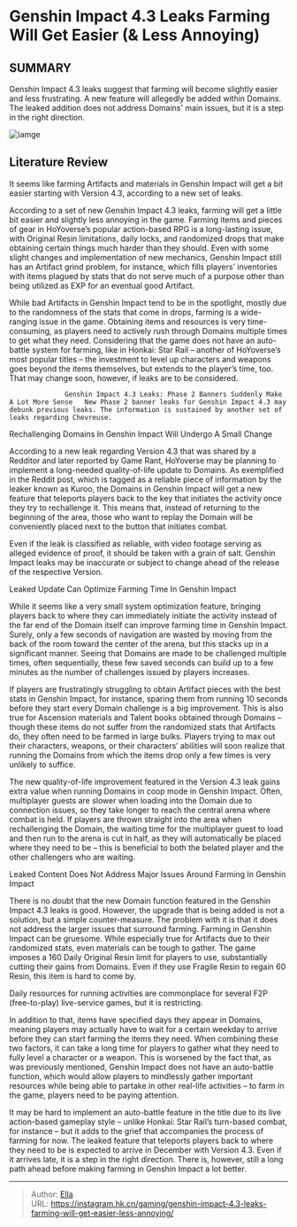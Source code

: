 # Genshin Impact 4.3 Leaks Farming Will Get Easier (&amp; Less Annoying)


## SUMMARY 



  Genshin Impact 4.3 leaks suggest that farming will become slightly easier and less frustrating.   A new feature will allegedly be added within Domains.   The leaked addition does not address Domains&#39; main issues, but it is a step in the right direction.  

![iamge](https://static1.srcdn.com/wordpress/wp-content/uploads/2023/11/genshin-impact-43-leaks-farming-better-domain-update-arlecchino.jpg)

## Literature Review

It seems like farming Artifacts and materials in Genshin Impact will get a bit easier starting with Version 4.3, according to a new set of leaks.




According to a set of new Genshin Impact 4.3 leaks, farming will get a little bit easier and slightly less annoying in the game. Farming items and pieces of gear in HoYoverse’s popular action-based RPG is a long-lasting issue, with Original Resin limitations, daily locks, and randomized drops that make obtaining certain things much harder than they should. Even with some slight changes and implementation of new mechanics, Genshin Impact still has an Artifact grind problem, for instance, which fills players’ inventories with items plagued by stats that do not serve much of a purpose other than being utilized as EXP for an eventual good Artifact.




While bad Artifacts in Genshin Impact tend to be in the spotlight, mostly due to the randomness of the stats that come in drops, farming is a wide-ranging issue in the game. Obtaining items and resources is very time-consuming, as players need to actively rush through Domains multiple times to get what they need. Considering that the game does not have an auto-battle system for farming, like in Honkai: Star Rail – another of HoYoverse’s most popular titles – the investment to level up characters and weapons goes beyond the items themselves, but extends to the player’s time, too. That may change soon, however, if leaks are to be considered.

                  Genshin Impact 4.3 Leaks: Phase 2 Banners Suddenly Make A Lot More Sense   New Phase 2 banner leaks for Genshin Impact 4.3 may debunk previous leaks. The information is sustained by another set of leaks regarding Chevreuse.   


 Rechallenging Domains In Genshin Impact Will Undergo A Small Change 
         




According to a new leak regarding Version 4.3 that was shared by a Redditor and later reported by Game Rant, HoYoverse may be planning to implement a long-needed quality-of-life update to Domains. As exemplified in the Reddit post, which is tagged as a reliable piece of information by the leaker known as Kuroo, the Domains in Genshin Impact will get a new feature that teleports players back to the key that initiates the activity once they try to rechallenge it. This means that, instead of returning to the beginning of the area, those who want to replay the Domain will be conveniently placed next to the button that initiates combat.



Even if the leak is classified as reliable, with video footage serving as alleged evidence of proof, it should be taken with a grain of salt. Genshin Impact leaks may be inaccurate or subject to change ahead of the release of the respective Version.






 Leaked Update Can Optimize Farming Time In Genshin Impact 
          




While it seems like a very small system optimization feature, bringing players back to where they can immediately initiate the activity instead of the far end of the Domain itself can improve farming time in Genshin Impact. Surely, only a few seconds of navigation are wasted by moving from the back of the room toward the center of the arena, but this stacks up in a significant manner. Seeing that Domains are made to be challenged multiple times, often sequentially, these few saved seconds can build up to a few minutes as the number of challenges issued by players increases.

If players are frustratingly struggling to obtain Artifact pieces with the best stats in Genshin Impact, for instance, sparing them from running 10 seconds before they start every Domain challenge is a big improvement. This is also true for Ascension materials and Talent books obtained through Domains – though these items do not suffer from the randomized stats that Artifacts do, they often need to be farmed in large bulks. Players trying to max out their characters, weapons, or their characters’ abilities will soon realize that running the Domains from which the items drop only a few times is very unlikely to suffice.




The new quality-of-life improvement featured in the Version 4.3 leak gains extra value when running Domains in coop mode in Genshin Impact. Often, multiplayer guests are slower when loading into the Domain due to connection issues, so they take longer to reach the central arena where combat is held. If players are thrown straight into the area when rechallenging the Domain, the waiting time for the multiplayer guest to load and then run to the arena is cut in half, as they will automatically be placed where they need to be – this is beneficial to both the belated player and the other challengers who are waiting.



 Leaked Content Does Not Address Major Issues Around Farming In Genshin Impact 
          

There is no doubt that the new Domain function featured in the Genshin Impact 4.3 leaks is good. However, the upgrade that is being added is not a solution, but a simple counter-measure. The problem with it is that it does not address the larger issues that surround farming. Farming in Genshin Impact can be gruesome. While especially true for Artifacts due to their randomized stats, even materials can be tough to gather. The game imposes a 160 Daily Original Resin limit for players to use, substantially cutting their gains from Domains. Even if they use Fragile Resin to regain 60 Resin, this item is hard to come by.






Daily resources for running activities are commonplace for several F2P (free-to-play) live-service games, but it is restricting.




In addition to that, items have specified days they appear in Domains, meaning players may actually have to wait for a certain weekday to arrive before they can start farming the items they need. When combining these two factors, it can take a long time for players to gather what they need to fully level a character or a weapon. This is worsened by the fact that, as was previously mentioned, Genshin Impact does not have an auto-battle function, which would allow players to mindlessly gather important resources while being able to partake in other real-life activities – to farm in the game, players need to be paying attention.

It may be hard to implement an auto-battle feature in the title due to its live action-based gameplay style – unlike Honkai: Star Rail’s turn-based combat, for instance – but it adds to the grief that accompanies the process of farming for now. The leaked feature that teleports players back to where they need to be is expected to arrive in December with Version 4.3. Even if it arrives late, it is a step in the right direction. There is, however, still a long path ahead before making farming in Genshin Impact a lot better.






---

> Author: [Ella](https://instagram.hk.cn/)  
> URL: https://instagram.hk.cn/gaming/genshin-impact-4.3-leaks-farming-will-get-easier-less-annoying/  

